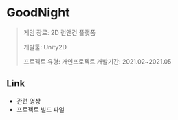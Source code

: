 # GoodNight
>게임 장르: 2D 런앤건 플랫폼
>
>개발툴: Unity2D
>
>프로젝트 유형: 개인프로젝트
>개발기간: 2021.02~2021.05

## Link
- 관련 영상
- 프로젝트 빌드 파일
